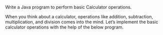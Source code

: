 Write a Java program to perform basic Calculator operations.

When you think about a calculator, operations like addition, subtraction, multiplication, and division comes into the mind. Let’s implement the basic calculator operations with the help of the below program.